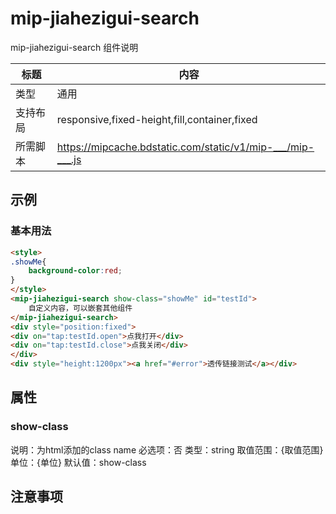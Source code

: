 # mip-jiahezigui-search

mip-jiahezigui-search 组件说明

标题|内容
----|----
类型|通用
支持布局|responsive,fixed-height,fill,container,fixed
所需脚本|https://mipcache.bdstatic.com/static/v1/mip-___/mip-___.js

## 示例

### 基本用法
```html
<style>
.showMe{
    background-color:red;
}
</style>
<mip-jiahezigui-search show-class="showMe" id="testId">
    自定义内容，可以嵌套其他组件
</mip-jiahezigui-search>
<div style="position:fixed">
<div on="tap:testId.open">点我打开</div>
<div on="tap:testId.close">点我关闭</div>
</div>
<div style="height:1200px"><a href="#error">透传链接测试</a></div>
```

## 属性

### show-class

说明：为html添加的class name
必选项：否
类型：string
取值范围：{取值范围}
单位：{单位}
默认值：show-class

## 注意事项

